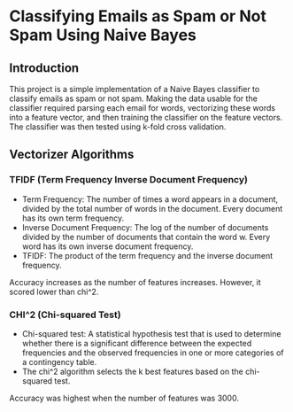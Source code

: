 # Classifying Emails as Spam or Not Spam Using Naive Bayes

## Introduction

This project is a simple implementation of a Naive Bayes classifier to classify emails as spam or not spam. Making the data usable for the classifier required parsing each email for words, vectorizing these words into a feature vector, and then training the classifier on the feature vectors. The classifier was then tested using k-fold cross validation.

## Vectorizer Algorithms

### TFIDF (Term Frequency Inverse Document Frequency)

- Term Frequency: The number of times a word appears in a document, divided by the total number of words in the document. Every document has its own term frequency.
- Inverse Document Frequency: The log of the number of documents divided by the number of documents that contain the word w. Every word has its own inverse document frequency.
- TFIDF: The product of the term frequency and the inverse document frequency.

Accuracy increases as the number of features increases. However, it scored lower than chi^2.

### CHI^2 (Chi-squared Test)

- Chi-squared test: A statistical hypothesis test that is used to determine whether there is a significant difference between the expected frequencies and the observed frequencies in one or more categories of a contingency table.
- The chi^2 algorithm selects the k best features based on the chi-squared test.

Accuracy was highest when the number of features was 3000.
